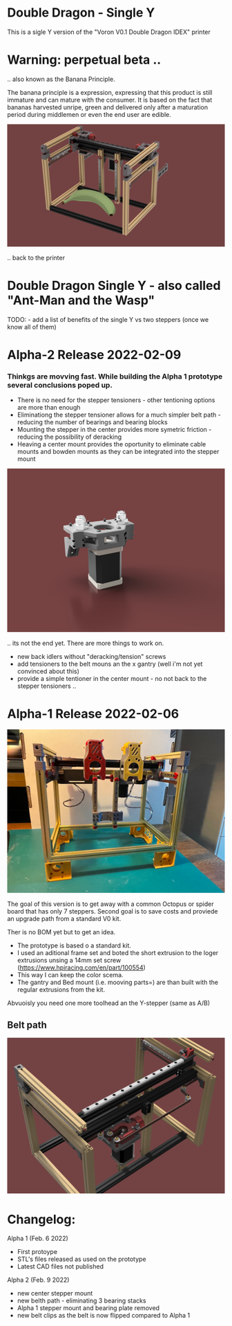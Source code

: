 # Double Dragon - Single Y

This is a sigle Y version of the "Voron V0.1 Double Dragon IDEX" printer 


# Warning: perpetual beta ..

.. also known as the Banana Principle. 

The banana principle is a expression, expressing that this product is still immature and can mature with the consumer. 
It is based on the fact that bananas harvested unripe, green and delivered only after a maturation period during 
middlemen or even the end user are edible.



![front](images/PerpetualBeta.png)


.. back to the printer

# Double Dragon Single Y - also called "Ant-Man and the Wasp" 


TODO: - add a list of benefits of the single Y vs two steppers (once we know all of them)


# Alpha-2 Release 2022-02-09

### Thinkgs are movving fast. While building the Alpha 1 prototype several conclusions poped up.

* There is no need for the stepper tensioners - other tentioning options are more than enough
* Eliminationg the stepper tensioner allows for a much simpler belt path - reducing the number of bearings and bearing blocks
* Mounting the stepper in the center provides more symetric friction - reducing the possibility of deracking
* Heaving a center mount provides the oportunity to eliminate cable mounts and bowden mounts as they can be integrated into the stepper mount


![front](images/CenterMount.jpg)


.. its not the end yet. There are more things to work on. 

* new back idlers without "deracking/tension" screws
* add tensioners to the belt mouns an the x gantry (well i'm not yet convinced about this)
* provide a simple tentioner in the center mount - no not back to the stepper tensioners ..





# Alpha-1 Release 2022-02-06

![front](images/IMG_6848.jpg)


The goal of this version is to get away with a common Octopus or spider board that has only 7 steppers.
Second goal is to save costs and proviede an upgrade path from a standard V0 kit.

Ther is no BOM yet but to get an idea.

* The prototype is based o a standard kit. 
* I used an aditional frame set and boted the short extrusion to the loger extrusions unsing a 14mm set screw
(https://www.hpiracing.com/en/part/100554)
* This way I can keep the color scema.
* The gantry and Bed mount (i.e. mooving parts=) are than built with the regular extrusions from the kit.

Abvuoisly you need one more toolhead an the Y-stepper (same as A/B)


## Belt path

![front](images/Belt-Path.png)




# Changelog:


Alpha 1  (Feb. 6 2022)

- First protoype
- STL's files released as used on the prototype
- Latest CAD files not published

Alpha 2 (Feb. 9 2022)

- new center stepper mount
- new belth path - eliminating 3 bearing stacks
- Alpha 1 stepper mount and bearing plate removed
- new belt clips as the belt is now flipped compared to Alpha 1
